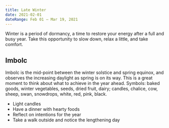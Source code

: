 ```yaml
---
title: Late Winter
date: 2021-02-01
dateRange: Feb 01 – Mar 19, 2021
---
```


Winter is a period of dormancy, a time to restore your energy after a full and busy year. Take this opportunity to slow down, relax a little, and take comfort.

## Imbolc

Imbolc is the mid-point between the winter solstice and spring equinox, and observes the increasing daylight as spring is on its way. This is a great moment to think about what to achieve in the year ahead. Symbols: baked goods, winter vegetables, seeds, dried fruit, dairy; candles, chalice, cow, sheep, swan, snowdrops, white, red, pink, black.

* Light candles
* Have a dinner with hearty foods
* Reflect on intentions for the year
* Take a walk outside and notice the lengthening day
